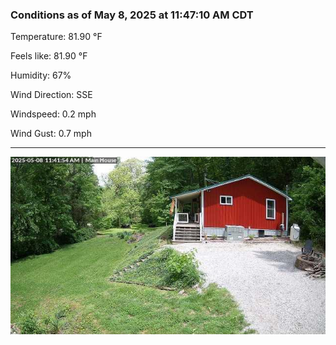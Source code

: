 ### Conditions as of May 8, 2025 at 11:47:10 AM CDT 

Temperature: 81.90 &deg;F

Feels like: 81.90 &deg;F

Humidity: 67%

Wind Direction: SSE

Windspeed: 0.2 mph

Wind Gust: 0.7 mph

---

<img src="./images/latest.jpeg"/>

